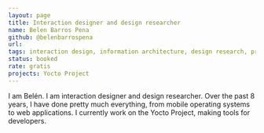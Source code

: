 ```yaml
---
layout: page
title: Interaction designer and design researcher 
name: Belen Barros Pena
github: @belenbarrospena
url: 
tags: interaction design, information architecture, design research, prototyping
status: booked
rate: gratis 
projects: Yocto Project
---
```


I am Belén. I am interaction designer and design researcher. Over the past 8 years, I have done pretty much everything, from mobile operating systems to web applications. I currently work on the Yocto Project, making tools for developers. 